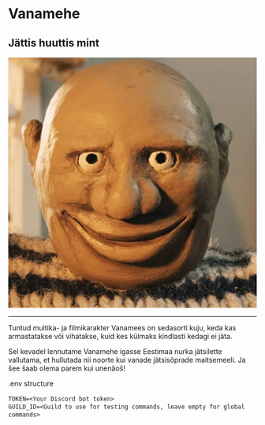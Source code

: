 # Vanamehe

## Jättis huuttis mint

![huuttis](assets/vanamehe.jpg)

---

Tuntud multika- ja filmikarakter Vanamees on sedasorti kuju, keda kas armastatakse või vihatakse, kuid kes külmaks kindlasti kedagi ei jäta.

Sel kevadel lennutame Vanamehe igasse Eestimaa nurka jätsilette vallutama, et hullutada nii noorte kui vanade jätsisõprade maitsemeeli. Ja šee šaab olema parem kui unenäoš!

.env structure

```
TOKEN=<Your Discord bot token>
GUILD_ID=<Guild to use for testing commands, leave empty for global commands>
```
